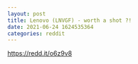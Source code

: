 ```yaml
--- 
layout: post 
title: Lenovo (LNVGF) - worth a shot ?! 
date: 2021-06-24 1624535364 
categories: reddit 
--- 
```

https://redd.it/o6z9v8